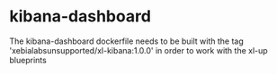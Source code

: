 # kibana-dashboard

The kibana-dashboard dockerfile needs to be built with the tag 'xebialabsunsupported/xl-kibana:1.0.0' in order to work with the xl-up blueprints